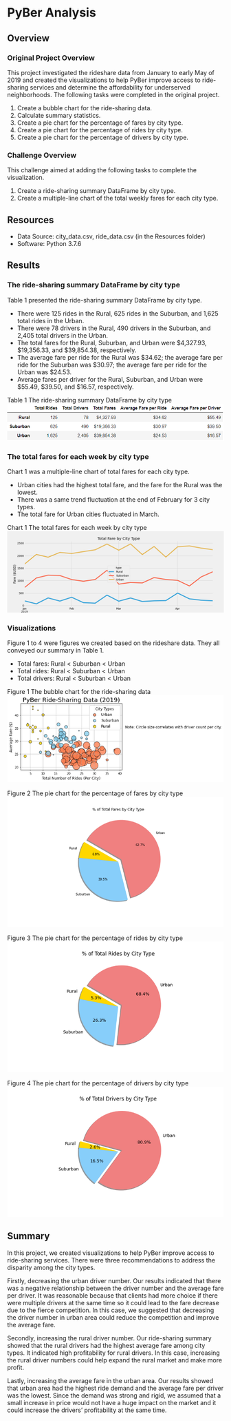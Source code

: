 # PyBer Analysis
## Overview
### Original Project Overview
This project investigated the rideshare data from January to early May of 2019 and created the visualizations to help PyBer improve access to ride-sharing services and determine the affordability for underserved neighborhoods.  The following tasks were completed in the original project.
1.	Create a bubble chart for the ride-sharing data.
2.	Calculate summary statistics.
3.	Create a pie chart for the percentage of fares by city type.
4.	Create a pie chart for the percentage of rides by city type.
5.	Create a pie chart for the percentage of drivers by city type.
### Challenge Overview
This challenge aimed at adding the following tasks to complete the visualization.
1.	Create a ride-sharing summary DataFrame by city type.
2.	Create a multiple-line chart of the total weekly fares for each city type.

## Resources
- Data Source: city_data.csv, ride_data.csv (in the Resources folder)
- Software: Python 3.7.6

## Results
### The ride-sharing summary DataFrame by city type
Table 1 presented the ride-sharing summary DataFrame by city type.
-	There were 125 rides in the Rural, 625 rides in the Suburban, and 1,625 total rides in the Urban.
-	There were 78 drivers in the Rural, 490 drivers in the Suburban, and 2,405 total drivers in the Urban.
-	The total fares for the Rural, Suburban, and Urban were $4,327.93, $19,356.33, and $39,854.38, respectively. 
-	The average fare per ride for the Rural was $34.62; the average fare per ride for the Suburban was $30.97; the average fare per ride for the Urban was $24.53.
-	Average fares per driver for the Rural, Suburban, and Urban were $55.49, $39.50, and $16.57, respectively.

Table 1 The ride-sharing summary DataFrame by city type
![](Analysis/summary_dataframe.png)

### The total fares for each week by city type
Chart 1 was a multiple-line chart of total fares for each city type. 
-	Urban cities had the highest total fare, and the fare for the Rural was the lowest.
-	There was a same trend fluctuation at the end of February for 3 city types.
-	The total fare for Urban cities fluctuated in March.

Chart 1 The total fares for each week by city type
![](Analysis/PyBer_fare_summary.png)

### Visualizations
Figure 1 to 4 were figures we created based on the rideshare data. They all conveyed our summary in Table 1.
-	Total fares: Rural < Suburban < Urban
-	Total rides: Rural < Suburban < Urban
-	Total drivers: Rural < Suburban < Urban

Figure 1 The bubble chart for the ride-sharing data
![](Analysis/Fig1.png)

Figure 2 The pie chart for the percentage of fares by city type
![](Analysis/Fig5.png)

Figure 3 The pie chart for the percentage of rides by city type
![](Analysis/Fig6.png)

Figure 4 The pie chart for the percentage of drivers by city type
![](Analysis/Fig7.png)

## Summary
In this project, we created visualizations to help PyBer improve access to ride-sharing services. There were three recommendations to address the disparity among the city types.

Firstly, decreasing the urban driver number. Our results indicated that there was a negative relationship between the driver number and the average fare per driver. It was reasonable because that clients had more choice if there were multiple drivers at the same time so it could lead to the fare decrease due to the fierce competition. In this case, we suggested that decreasing the driver number in urban area could reduce the competition and improve the average fare.

Secondly, increasing the rural driver number. Our ride-sharing summary showed that the rural drivers had the highest average fare among city types. It indicated high profitability for rural drivers. In this case, increasing the rural driver numbers could help expand the rural market and make more profit.

Lastly, increasing the average fare in the urban area. Our results showed that urban area had the highest ride demand and the average fare per driver was the lowest. Since the demand was strong and rigid, we assumed that a small increase in price would not have a huge impact on the market and it could increase the drivers’ profitability at the same time.

